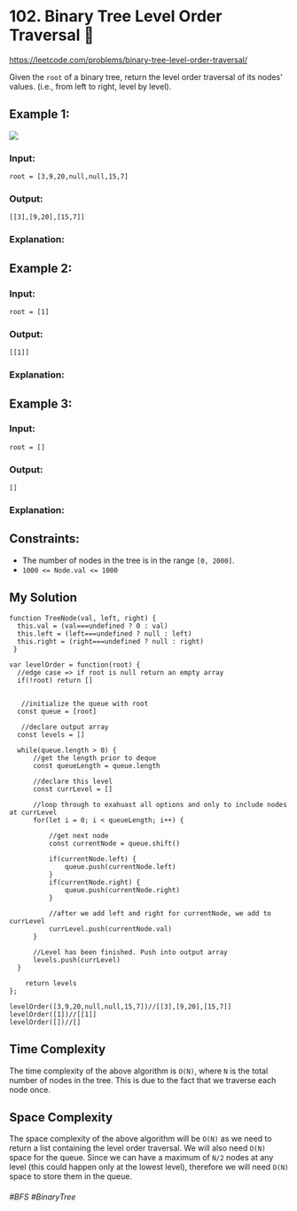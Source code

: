 # 102. Binary Tree Level Order Traversal :star2:
https://leetcode.com/problems/binary-tree-level-order-traversal/


Given the `root` of a binary tree, return the level order traversal of its nodes' values. (i.e., from left to right, level by level).
## Example 1:
![](https://assets.leetcode.com/uploads/2021/02/19/tree1.jpg)
### Input: 
`root = [3,9,20,null,null,15,7]`
### Output: 
`[[3],[9,20],[15,7]]`
### Explanation: 

## Example 2:

### Input: 
`root = [1]`
### Output: 
`[[1]]`
### Explanation: 

## Example 3:

### Input: 
`root = []`
### Output: 
`[]`
### Explanation: 

## Constraints:
- The number of nodes in the tree is in the range `[0, 2000]`.
- `1000 <= Node.val <= 1000`

## My Solution 
````
function TreeNode(val, left, right) {
  this.val = (val===undefined ? 0 : val)
  this.left = (left===undefined ? null : left)
  this.right = (right===undefined ? null : right)
 }
 
var levelOrder = function(root) {
  //edge case => if root is null return an empty array
  if(!root) return []
 
  
   //initialize the queue with root
  const queue = [root] 
  
   //declare output array
  const levels = [] 
  
  while(queue.length > 0) {
      //get the length prior to deque
      const queueLength = queue.length
      
      //declare this level
      const currLevel = []
      
      //loop through to exahuast all options and only to include nodes at currLevel
      for(let i = 0; i < queueLength; i++) {
          
          //get next node
          const currentNode = queue.shift()
          
          if(currentNode.left) {
              queue.push(currentNode.left)
          }
          if(currentNode.right) {
              queue.push(currentNode.right)
          }
          
          //after we add left and right for currentNode, we add to currLevel
          currLevel.push(currentNode.val)
      }
      
      //Level has been finished. Push into output array
      levels.push(currLevel) 
  }
    
    return levels
};

levelOrder([3,9,20,null,null,15,7])//[[3],[9,20],[15,7]]
levelOrder([1])//[[1]]
levelOrder([])//[]
````

## Time Complexity
The time complexity of the above algorithm is `O(N)`, where `N` is the total number of nodes in the tree. This is due to the fact that we traverse each node once.

## Space Complexity
The space complexity of the above algorithm will be `O(N)` as we need to return a list containing the level order traversal. We will also need `O(N)` space for the queue. Since we can have a maximum of `N/2` nodes at any level (this could happen only at the lowest level), therefore we will need `O(N)` space to store them in the queue.

###### #BFS #BinaryTree
